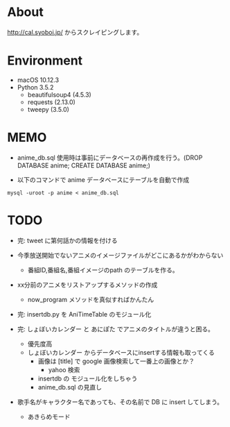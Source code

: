 # About

http://cal.syoboi.jp/ からスクレイピングします。

# Environment

- macOS 10.12.3
- Python 3.5.2
	- beautifulsoup4 (4.5.3)
	- requests (2.13.0)
	- tweepy (3.5.0)

# MEMO

- anime_db.sql 使用時は事前にデータベースの再作成を行う。(DROP DATABASE anime; CREATE DATABASE anime;) 

- 以下のコマンドで anime データベースにテーブルを自動で作成

```
mysql -uroot -p anime < anime_db.sql
```

# TODO

- 完: tweet に第何話かの情報を付ける

- 今季放送開始でないアニメのイメージファイルがどこにあるかがわからない
	- 番組ID,番組名,番組イメージのpath のテーブルを作る。

- xx分前のアニメをリストアップするメソッドの作成
	- now_program メソッドを真似すればかんたん

- 完: insertdb.py を AniTimeTable のモジュール化

- 完: しょぼいカレンダー と あにぽた でアニメのタイトルが違うと困る。
	- 優先度高
	- しょぼいカレンダー からデータベースにinsertする情報も取ってくる
		- 画像は [title] で google 画像検索して一番上の画像とか？
			- yahoo 検索
		- insertdb の モジュール化をしちゃう
		- anime_db.sql の見直し

- 歌手名がキャラクター名であっても、その名前で DB に insert してしまう。
	- あきらめモード
